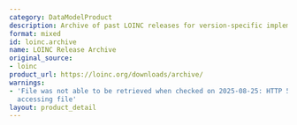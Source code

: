 ```yaml
---
category: DataModelProduct
description: Archive of past LOINC releases for version-specific implementations
format: mixed
id: loinc.archive
name: LOINC Release Archive
original_source:
- loinc
product_url: https://loinc.org/downloads/archive/
warnings:
- 'File was not able to be retrieved when checked on 2025-08-25: HTTP 503 error when
  accessing file'
layout: product_detail
---
```

